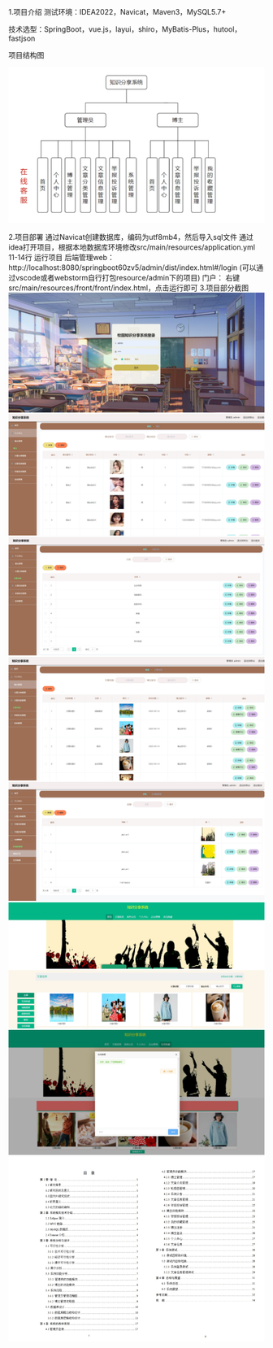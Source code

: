 1.项目介绍
测试环境：IDEA2022，Navicat，Maven3，MySQL5.7+

技术选型：SpringBoot，vue.js，layui，shiro，MyBatis-Plus，hutool，fastjson

项目结构图

![输入图片说明](9.png)

2.项目部署
通过Navicat创建数据库，编码为utf8mb4，然后导入sql文件
通过idea打开项目，根据本地数据库环境修改src/main/resources/application.yml  11-14行
运行项目
后端管理web：http://localhost:8080/springboot60zv5/admin/dist/index.html#/login (可以通过vscode或者webstorm自行打包resource/admin下的项目)
门户： 右键src/main/resources/front/front/index.html，点击运行即可
3.项目部分截图
![输入图片说明](1.png)
![输入图片说明](2.png)
![输入图片说明](3.png)
![输入图片说明](4.png)
![输入图片说明](5.png)
![输入图片说明](6.png)
![输入图片说明](7.png)
![输入图片说明](8.png)